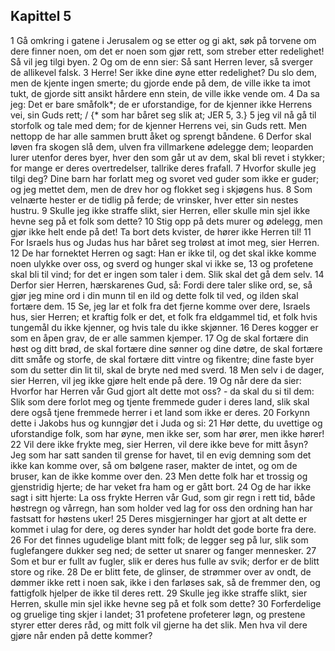 ## Kapittel 5

1 Gå omkring i gatene i Jerusalem og se etter og gi akt, søk på torvene om dere finner noen, om det er noen som gjør rett, som streber etter redelighet! Så vil jeg tilgi byen.
2 Og om de enn sier: Så sant Herren lever, så sverger de allikevel falsk.
3 Herre! Ser ikke dine øyne etter redelighet? Du slo dem, men de kjente ingen smerte; du gjorde ende på dem, de ville ikke ta imot tukt, de gjorde sitt ansikt hårdere enn stein, de ville ikke vende om.
4 Da sa jeg: Det er bare småfolk*; de er uforstandige, for de kjenner ikke Herrens vei, sin Guds rett; / {* som har båret seg slik at; JER 5, 3.}
5 jeg vil nå gå til storfolk og tale med dem; for de kjenner Herrens vei, sin Guds rett. Men nettopp de har alle sammen brutt åket og sprengt båndene.
6 Derfor skal løven fra skogen slå dem, ulven fra villmarkene ødelegge dem; leoparden lurer utenfor deres byer, hver den som går ut av dem, skal bli revet i stykker; for mange er deres overtredelser, tallrike deres frafall.
7 Hvorfor skulle jeg tilgi deg? Dine barn har forlatt meg og svoret ved guder som ikke er guder; og jeg mettet dem, men de drev hor og flokket seg i skjøgens hus.
8 Som velnærte hester er de tidlig på ferde; de vrinsker, hver etter sin nestes hustru.
9 Skulle jeg ikke straffe slikt, sier Herren, eller skulle min sjel ikke hevne seg på et folk som dette?
10 Stig opp på dets murer og ødelegg, men gjør ikke helt ende på det! Ta bort dets kvister, de hører ikke Herren til!
11 For Israels hus og Judas hus har båret seg troløst at imot meg, sier Herren.
12 De har fornektet Herren og sagt: Han er ikke til, og det skal ikke komme noen ulykke over oss, og sverd og hunger skal vi ikke se,
13 og profetene skal bli til vind; for det er ingen som taler i dem. Slik skal det gå dem selv.
14 Derfor sier Herren, hærskarenes Gud, så: Fordi dere taler slike ord, se, så gjør jeg mine ord i din munn til en ild og dette folk til ved, og ilden skal fortære dem.
15 Se, jeg lar et folk fra det fjerne komme over dere, Israels hus, sier Herren; et kraftig folk er det, et folk fra eldgammel tid, et folk hvis tungemål du ikke kjenner, og hvis tale du ikke skjønner.
16 Deres kogger er som en åpen grav, de er alle sammen kjemper.
17 Og de skal fortære din høst og ditt brød, de skal fortære dine sønner og dine døtre, de skal fortære ditt småfe og storfe, de skal fortære ditt vintre og fikentre; dine faste byer som du setter din lit til, skal de bryte ned med sverd.
18 Men selv i de dager, sier Herren, vil jeg ikke gjøre helt ende på dere.
19 Og når dere da sier: Hvorfor har Herren vår Gud gjort alt dette mot oss? - da skal du si til dem: Slik som dere forlot meg og tjente fremmede guder i deres land, slik skal dere også tjene fremmede herrer i et land som ikke er deres.
20 Forkynn dette i Jakobs hus og kunngjør det i Juda og si:
21 Hør dette, du uvettige og uforstandige folk, som har øyne, men ikke ser, som har ører, men ikke hører!
22 Vil dere ikke frykte meg, sier Herren, vil dere ikke beve for mitt åsyn? Jeg som har satt sanden til grense for havet, til en evig demning som det ikke kan komme over, så om bølgene raser, makter de intet, og om de bruser, kan de ikke komme over den.
23 Men dette folk har et trossig og gjenstridig hjerte; de har veket fra ham og er gått bort.
24 Og de har ikke sagt i sitt hjerte: La oss frykte Herren vår Gud, som gir regn i rett tid, både høstregn og vårregn, han som holder ved lag for oss den ordning han har fastsatt for høstens uker!
25 Deres misgjerninger har gjort at alt dette er kommet i ulag for dere, og deres synder har holdt det gode borte fra dere.
26 For det finnes ugudelige blant mitt folk; de legger seg på lur, slik som fuglefangere dukker seg ned; de setter ut snarer og fanger mennesker.
27 Som et bur er fullt av fugler, slik er deres hus fulle av svik; derfor er de blitt store og rike.
28 De er blitt fete, de glinser, de strømmer over av ondt, de dømmer ikke rett i noen sak, ikke i den farløses sak, så de fremmer den, og fattigfolk hjelper de ikke til deres rett.
29 Skulle jeg ikke straffe slikt, sier Herren, skulle min sjel ikke hevne seg på et folk som dette?
30 Forferdelige og gruelige ting skjer i landet;
31 profetene profeterer løgn, og prestene styrer etter deres råd, og mitt folk vil gjerne ha det slik. Men hva vil dere gjøre når enden på dette kommer?
